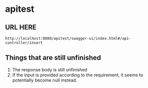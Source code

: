 # apitest
## URL HERE
`http://localhost:8080/apitest/swagger-ui/index.html#/api-controller/insert`
## Things that are still unfinished
  1. The response body is still unfinished
  2. If the input is provided according to the requirement, it seems to potentially become null instead. 

